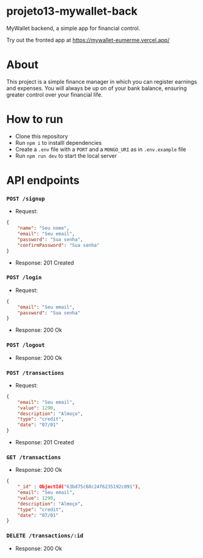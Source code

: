 # projeto13-mywallet-back

MyWallet backend, a simple app for financial control.

Try out the fronted app at https://mywallet-eumerme.vercel.app/

# About

This project is a simple finance manager in which you can register earnings and expenses. You will always be up on of your bank balance, ensuring greater control over your financial life.

# How to run

- Clone this repository
- Run `npm i` to installl dependencies
- Create a `.env` file with a `PORT` and a `MONGO_URI` as in `.env.example` file
- Run `npm run dev` to start the local server

# API endpoints

### `POST /signup`

- Request:

```json
{
	"name": "Seu nome",
	"email": "Seu email",
	"password": "Sua senha",
	"confirmPassword": "Sua senha"
}
```

- Response: 201 Created

### `POST /login`

- Request:

```json
{
	"email": "Seu email",
	"password": "Sua senha"
}
```

- Response: 200 Ok

### `POST /logout`

- Response: 200 Ok

### `POST /transactions`

- Request:

```json
{
	"email": "Seu email",
	"value": 1290,
	"description": "Almoço",
	"type": "credit",
	"date": "07/01"
}
```

- Response: 201 Created

### `GET /transactions`

- Response: 200 Ok

```json
{
	"_id" : ObjectId("63bd75c68c24f6235192c091"),
	"email": "Seu email",
	"value": 1290,
	"description": "Almoço",
	"type": "credit",
	"date": "07/01"
}
```

### `DELETE /transactions/:id`

- Response: 200 Ok
